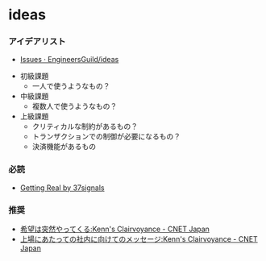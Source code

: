 # ideas

### アイデアリスト

* [Issues · EngineersGuild/ideas](https://github.com/EngineersGuild/ideas/issues)
- 初級課題
  - 一人で使うようなもの？
- 中級課題
  - 複数人で使うようなもの？
- 上級課題
  - クリティカルな制約があるもの？
  - トランザクションでの制御が必要になるもの？
  - 決済機能があるもの

### 必読

* [Getting Real by 37signals](http://gettingreal.37signals.com/GR_jpn.php)

### 推奨

* [希望は突然やってくる:Kenn's Clairvoyance - CNET Japan](http://japan.cnet.com/blog/kenn/2007/11/12/entry_25001537/)
* [上場にあたっての社内に向けてのメッセージ:Kenn's Clairvoyance - CNET Japan](http://japan.cnet.com/blog/kenn/2007/07/27/entry_post_99/)
